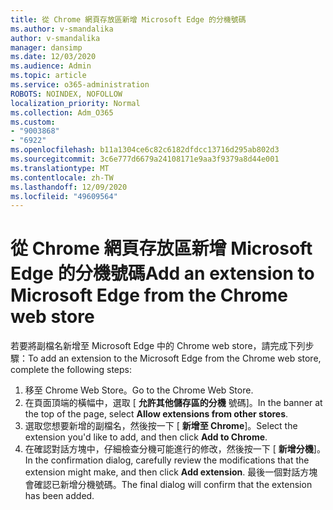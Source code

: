 ```yaml
---
title: 從 Chrome 網頁存放區新增 Microsoft Edge 的分機號碼
ms.author: v-smandalika
author: v-smandalika
manager: dansimp
ms.date: 12/03/2020
ms.audience: Admin
ms.topic: article
ms.service: o365-administration
ROBOTS: NOINDEX, NOFOLLOW
localization_priority: Normal
ms.collection: Adm_O365
ms.custom:
- "9003868"
- "6922"
ms.openlocfilehash: b11a1304ce6c82c6182dfdcc13716d295ab802d3
ms.sourcegitcommit: 3c6e777d6679a24108171e9aa3f9379a8d44e001
ms.translationtype: MT
ms.contentlocale: zh-TW
ms.lasthandoff: 12/09/2020
ms.locfileid: "49609564"
---
```

# <a name="add-an-extension-to-microsoft-edge-from-the-chrome-web-store"></a><span data-ttu-id="ad03d-102">從 Chrome 網頁存放區新增 Microsoft Edge 的分機號碼</span><span class="sxs-lookup"><span data-stu-id="ad03d-102">Add an extension to Microsoft Edge from the Chrome web store</span></span>

<span data-ttu-id="ad03d-103">若要將副檔名新增至 Microsoft Edge 中的 Chrome web store，請完成下列步驟：</span><span class="sxs-lookup"><span data-stu-id="ad03d-103">To add an extension to the Microsoft Edge from the Chrome web store, complete the following steps:</span></span>

1. <span data-ttu-id="ad03d-104">移至 Chrome Web Store。</span><span class="sxs-lookup"><span data-stu-id="ad03d-104">Go to the Chrome Web Store.</span></span>
2. <span data-ttu-id="ad03d-105">在頁面頂端的橫幅中，選取 [ **允許其他儲存區的分機** 號碼]。</span><span class="sxs-lookup"><span data-stu-id="ad03d-105">In the banner at the top of the page, select **Allow extensions from other stores**.</span></span>
3. <span data-ttu-id="ad03d-106">選取您想要新增的副檔名，然後按一下 [ **新增至 Chrome**]。</span><span class="sxs-lookup"><span data-stu-id="ad03d-106">Select the extension you'd like to add, and then click **Add to Chrome**.</span></span>
4. <span data-ttu-id="ad03d-107">在確認對話方塊中，仔細檢查分機可能進行的修改，然後按一下 [ **新增分機**]。</span><span class="sxs-lookup"><span data-stu-id="ad03d-107">In the confirmation dialog, carefully review the modifications that the extension might make, and then click **Add extension**.</span></span>
<span data-ttu-id="ad03d-108">最後一個對話方塊會確認已新增分機號碼。</span><span class="sxs-lookup"><span data-stu-id="ad03d-108">The final dialog will confirm that the extension has been added.</span></span>